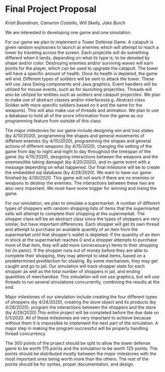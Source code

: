 # Final Project Proposal
*Kristi Boardman, Cameron Costello, Will Skelly, Jake Burch*

We are interested in developing one game and one simulation.

For our game we plan to implement a Tower Defense Game. A catapult is given random explosives to launch at enemies which will attempt to reach a tower by traveling across the screen. Each projectile will do something different when it lands, depending on what its type is, to be denoted by shape and/or color. Destroying enemies and/or surviving waves will earn points for the player, which can be used to upgrade the catapult. The tower will have a specific amount of health. Once its health is depleted, the game will end. Different types of soldiers will be sent to attack the tower. These will use Java Swing components and Java graphics. Event handlers will be utilized for mouse events, such as for launching projectiles. Threads will also be utilized for entities such as soldiers and catapult projectiles. We plan to make use of abstract classes and/or interfaces(e.g. Abstract class Soldier with more specific soldiers based on it and the same for the weapons).  This will also make use of threads and animation. We plan to use a database to hold all of the score information from the game as our programming feature from outside of this class.

The major milestones for our game include designing win and loss states (by 4/10/2020), programming the shapes and general movements of different enemies (by 4/10/2020), programming the shapes and general actions of different weapons (by 4/15/2020), changing the setting of the game from day to night and night to day throughout the timespan of the game (by 4/15/2020), designing interactions between the weapons and the enemies(like taking damage) (by 4/20/2020), and in-game event with a message depending on what happened. Our final milestone will be to create the embedded sql database (by 4/29/2020). We want to have our game finished by 4/30/2020. This game will not work if there are no enemies or weapons to destroy the enemies. The interactions between these two are also very important. We must have some trigger for winning and losing the game. 

For our simulation, we plan to simulate a supermarket.  A number of different types of shoppers with random shopping lists of items that the supermarket sells will attempt to complete their shopping at the supermarket. The shopper class will be an abstract class since the types of shoppers are very similar, but have important differences. Each shopper will get its own thread and attempt to purchase an available quantity of an item from the supermarket until that shopper’s wallet is depleted.  If the quantity of an item in stock at the supermarket reaches 0 and a shopper attempts to purchase more of that item, they will add more (unnecessary) items to their shopping list (in panic).  If the shopper runs out of money before they are able to complete their shopping, they may attempt to steal items, based on a predetermined predilection for stealing.  By some mechanism, they may get caught and go to jail. Our simulation will track shopper stats for each shopper as well as the total number of shoppers in jail, and ending quantities of merchandise.  This simulation will not use graphics, but will use threads to run several simulations concurrently, combining the results at the end.

Major milestones of our simulation include creating the four different types of shoppers (by 4/24/2020), creating the store object and its products (by 4/26/2020), program the interactions between the shoppers and the store (by 4/29/2020).This entire project will be completed before the due date on 5/1/2020. All of these milestones are very important to achieve because without them it is impossible to implement the next part of the simulation. A major step in making the program successful will be properly handling thread concurrency.

The 300 points of the project should be split to allow the tower defense game to be worth 175 points and the simulation to be worth 125 points. The points should be distributed mostly between the major milestones with the most important ones being worth more than the others. The rest of the points should be for syntax, proper documentation, and design.
